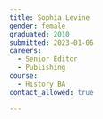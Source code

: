 ```yaml
---
title: Sophia Levine
gender: female
graduated: 2010
submitted: 2023-01-06
careers:
  - Senior Editor
  - Publishing
course:
  - History BA
contact_allowed: true

---
```

